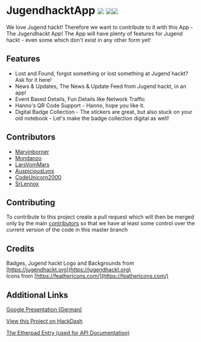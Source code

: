 # JugendhacktApp ![](https://travis-ci.com/Jugendhackt/JugendhacktApp.svg?branch=master) ![](https://jhbadge.com/?year=2019&event=hh)![](https://jhbadge.com/?year=2019&event=ber)

We love Jugend hackt!
Therefore we want to contribute to it with this App - The Jugendhackt App!
The App will have plenty of features for Jugend hackt - even some which don't exist in any other form yet!

## Features
- Lost and Found, forgot something or lost something at Jugend hackt? Ask for it here!
- News & Updates, The News & Update Feed from Jugend hackt, in an app!
- Event Based Details, Fun Details like Network Traffic
- Hanno's QR Code Support - Hanno, hope you like it.
- Digital Badge Collection - The stickers are great, but also stuck on your old notebook - Let's make the badge collection digital as well!

## Contributors
- [Marvinborner](https://github.com/marvinborner)
- [Mondanzo](https://github.com/mondanzo)
- [LarsVomMars](https://github.com/larsvommars)
- [AuspiciousLynx](https://github.com/auspiciouslynx)
- [CodeUnicorn2000](https://github.com/codeunicorn2000)
- [SrLennox](https://github.com/sirlennox)

## Contributing
To contribute to this project create a pull request which will then be merged only by the main [contributors](#contributors) so that we have at least some control over the current version of the code in this master branch

## Credits
Badges, Jugend hackt Logo and Backgrounds from [https://jugendhackt.org](https://jugendhackt.org)<br>
Icons from [https://feathericons.com/](https://feathericons.com/)

## Additional Links

[Google Presentation (German)](https://docs.google.com/presentation/d/1PPoLmnE9aVviCshcAMaX2ZMAdrH4FzFpZJJvj-4iyFc/edit?usp=sharing)

[View this Project on HackDash](https://hackdash.org/projects/5d6a4242c587e70bcdacccc6)

[The Etherpad Entry (used for API Documentation)](https://pad.okfn.de/p/JugendhacktApp)
